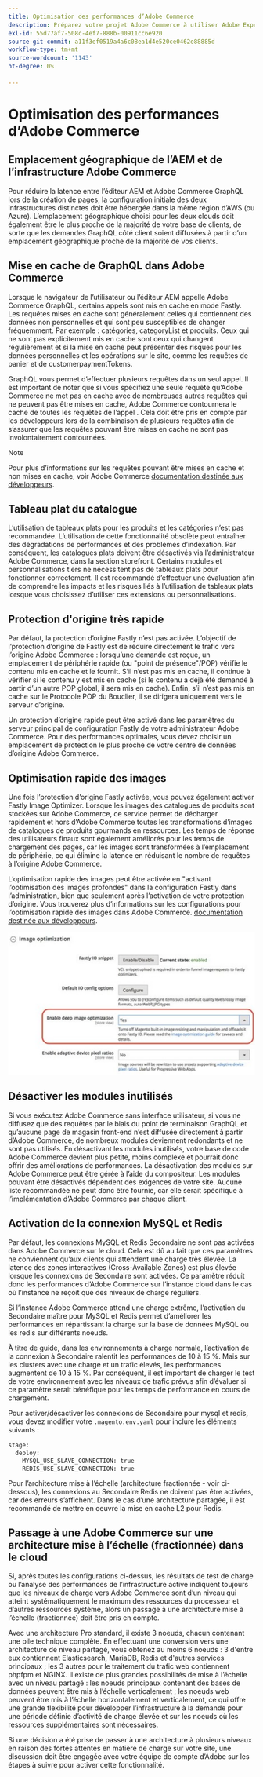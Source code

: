```yaml
---
title: Optimisation des performances d’Adobe Commerce
description: Préparez votre projet Adobe Commerce à utiliser Adobe Experience Manager en tant que CMS en modifiant certains paramètres par défaut.
exl-id: 55d77af7-508c-4ef7-888b-00911cc6e920
source-git-commit: a11f3ef0519a4a6c08ea1d4e520ce0462e88885d
workflow-type: tm+mt
source-wordcount: '1143'
ht-degree: 0%

---
```


# Optimisation des performances d’Adobe Commerce

## Emplacement géographique de l’AEM et de l’infrastructure Adobe Commerce

Pour réduire la latence entre l’éditeur AEM et Adobe Commerce GraphQL lors de la création de pages, la configuration initiale des deux infrastructures distinctes doit être hébergée dans la même région d’AWS (ou Azure). L’emplacement géographique choisi pour les deux clouds doit également être le plus proche de la majorité de votre base de clients, de sorte que les demandes GraphQL côté client soient diffusées à partir d’un emplacement géographique proche de la majorité de vos clients.

## Mise en cache de GraphQL dans Adobe Commerce

Lorsque le navigateur de l’utilisateur ou l’éditeur AEM appelle Adobe Commerce GraphQL, certains appels sont mis en cache en mode Fastly. Les requêtes mises en cache sont généralement celles qui contiennent des données non personnelles et qui sont peu susceptibles de changer fréquemment. Par exemple : catégories, categoryList et produits. Ceux qui ne sont pas explicitement mis en cache sont ceux qui changent régulièrement et si la mise en cache peut présenter des risques pour les données personnelles et les opérations sur le site, comme les requêtes de panier et de customerpaymentTokens.

GraphQL vous permet d’effectuer plusieurs requêtes dans un seul appel. Il est important de noter que si vous spécifiez une seule requête qu’Adobe Commerce ne met pas en cache avec de nombreuses autres requêtes qui ne peuvent pas être mises en cache, Adobe Commerce contournera le cache de toutes les requêtes de l’appel . Cela doit être pris en compte par les développeurs lors de la combinaison de plusieurs requêtes afin de s’assurer que les requêtes pouvant être mises en cache ne sont pas involontairement contournées.

>[!NOTE]
>
> Pour plus d’informations sur les requêtes pouvant être mises en cache et non mises en cache, voir Adobe Commerce [documentation destinée aux développeurs](https://devdocs.magento.com/guides/v2.4/graphql/caching.html).

## Tableau plat du catalogue

L’utilisation de tableaux plats pour les produits et les catégories n’est pas recommandée. L’utilisation de cette fonctionnalité obsolète peut entraîner des dégradations de performances et des problèmes d’indexation. Par conséquent, les catalogues plats doivent être désactivés via l’administrateur Adobe Commerce, dans la section storefront. Certains modules et personnalisations tiers ne nécessitent pas de tableaux plats pour fonctionner correctement. Il est recommandé d’effectuer une évaluation afin de comprendre les impacts et les risques liés à l’utilisation de tableaux plats lorsque vous choisissez d’utiliser ces extensions ou personnalisations.

## Protection d&#39;origine très rapide

Par défaut, la protection d’origine Fastly n’est pas activée. L’objectif de l’protection d’origine de Fastly est de réduire directement le trafic vers l’origine Adobe Commerce : lorsqu’une demande est reçue, un emplacement de périphérie rapide (ou &quot;point de présence&quot;/POP) vérifie le contenu mis en cache et le fournit. S’il n’est pas mis en cache, il continue à vérifier si le contenu y est mis en cache (si le contenu a déjà été demandé à partir d’un autre POP global, il sera mis en cache). Enfin, s’il n’est pas mis en cache sur le Protocole POP du Bouclier, il se dirigera uniquement vers le serveur d’origine.

Un protection d’origine rapide peut être activé dans les paramètres du serveur principal de configuration Fastly de votre administrateur Adobe Commerce. Pour des performances optimales, vous devez choisir un emplacement de protection le plus proche de votre centre de données d’origine Adobe Commerce.

## Optimisation rapide des images

Une fois l’protection d’origine Fastly activée, vous pouvez également activer Fastly Image Optimizer. Lorsque les images des catalogues de produits sont stockées sur Adobe Commerce, ce service permet de décharger rapidement et hors d’Adobe Commerce toutes les transformations d’images de catalogues de produits gourmands en ressources. Les temps de réponse des utilisateurs finaux sont également améliorés pour les temps de chargement des pages, car les images sont transformées à l’emplacement de périphérie, ce qui élimine la latence en réduisant le nombre de requêtes à l’origine Adobe Commerce.

L’optimisation rapide des images peut être activée en &quot;activant l’optimisation des images profondes&quot; dans la configuration Fastly dans l’administration, bien que seulement après l’activation de votre protection d’origine. Vous trouverez plus d’informations sur les configurations pour l’optimisation rapide des images dans Adobe Commerce. [documentation destinée aux développeurs](https://devdocs.magento.com/cloud/cdn/fastly-image-optimization.html).

![Capture d’écran des paramètres d’optimisation des images Fastly dans l’administrateur Adobe Commerce](../assets/commerce-at-scale/image-optimization.svg)

## Désactiver les modules inutilisés

Si vous exécutez Adobe Commerce sans interface utilisateur, si vous ne diffusez que des requêtes par le biais du point de terminaison GraphQL et qu’aucune page de magasin front-end n’est diffusée directement à partir d’Adobe Commerce, de nombreux modules deviennent redondants et ne sont pas utilisés. En désactivant les modules inutilisés, votre base de code Adobe Commerce devient plus petite, moins complexe et pourrait donc offrir des améliorations de performances. La désactivation des modules sur Adobe Commerce peut être gérée à l’aide du compositeur. Les modules pouvant être désactivés dépendent des exigences de votre site. Aucune liste recommandée ne peut donc être fournie, car elle serait spécifique à l’implémentation d’Adobe Commerce par chaque client.

## Activation de la connexion MySQL et Redis

Par défaut, les connexions MySQL et Redis Secondaire ne sont pas activées dans Adobe Commerce sur le cloud. Cela est dû au fait que ces paramètres ne conviennent qu’aux clients qui attendent une charge très élevée. La latence des zones interactives (Cross-Available Zones) est plus élevée lorsque les connexions de Secondaire sont activées. Ce paramètre réduit donc les performances d’Adobe Commerce sur l’instance cloud dans le cas où l’instance ne reçoit que des niveaux de charge réguliers.

Si l’instance Adobe Commerce attend une charge extrême, l’activation du Secondaire maître pour MySQL et Redis permet d’améliorer les performances en répartissant la charge sur la base de données MySQL ou les redis sur différents noeuds.

À titre de guide, dans les environnements à charge normale, l’activation de la connexion à Secondaire ralentit les performances de 10 à 15 %. Mais sur les clusters avec une charge et un trafic élevés, les performances augmentent de 10 à 15 %. Par conséquent, il est important de charger le test de votre environnement avec les niveaux de trafic prévus afin d’évaluer si ce paramètre serait bénéfique pour les temps de performance en cours de chargement.

Pour activer/désactiver les connexions de Secondaire pour mysql et redis, vous devez modifier votre `.magento.env.yaml` pour inclure les éléments suivants :

```
stage:
  deploy:
    MYSQL_USE_SLAVE_CONNECTION: true
    REDIS_USE_SLAVE_CONNECTION: true
```

Pour l’architecture mise à l’échelle (architecture fractionnée - voir ci-dessous), les connexions au Secondaire Redis ne doivent pas être activées, car des erreurs s’affichent. Dans le cas d’une architecture partagée, il est recommandé de mettre en oeuvre la mise en cache L2 pour Redis.

## Passage à une Adobe Commerce sur une architecture mise à l’échelle (fractionnée) dans le cloud

Si, après toutes les configurations ci-dessus, les résultats de test de charge ou l’analyse des performances de l’infrastructure active indiquent toujours que les niveaux de charge vers Adobe Commerce sont d’un niveau qui atteint systématiquement le maximum des ressources du processeur et d’autres ressources système, alors un passage à une architecture mise à l’échelle (fractionnée) doit être pris en compte.

Avec une architecture Pro standard, il existe 3 noeuds, chacun contenant une pile technique complète. En effectuant une conversion vers une architecture de niveau partagé, vous obtenez au moins 6 noeuds : 3 d&#39;entre eux contiennent Elasticsearch, MariaDB, Redis et d&#39;autres services principaux ; les 3 autres pour le traitement du trafic web contiennent phpfpm et NGINX. Il existe de plus grandes possibilités de mise à l’échelle avec un niveau partagé : les noeuds principaux contenant des bases de données peuvent être mis à l’échelle verticalement ; les noeuds web peuvent être mis à l’échelle horizontalement et verticalement, ce qui offre une grande flexibilité pour développer l’infrastructure à la demande pour une période définie d’activité de charge élevée et sur les noeuds où les ressources supplémentaires sont nécessaires.

Si une décision a été prise de passer à une architecture à plusieurs niveaux en raison des fortes attentes en matière de charge sur votre site, une discussion doit être engagée avec votre équipe de compte d’Adobe sur les étapes à suivre pour activer cette fonctionnalité.
